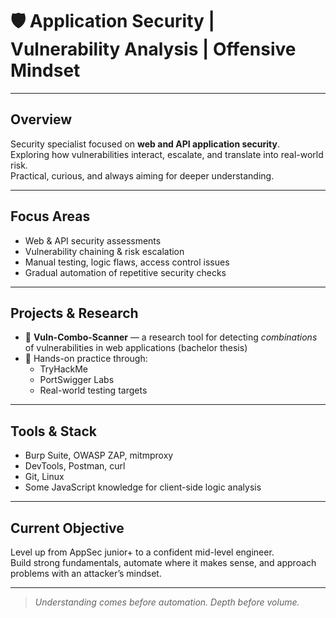 # 🛡️ Application Security | Vulnerability Analysis | Offensive Mindset

---

## Overview

Security specialist focused on **web and API application security**.  
Exploring how vulnerabilities interact, escalate, and translate into real-world risk.  
Practical, curious, and always aiming for deeper understanding.

---

## Focus Areas

- Web & API security assessments  
- Vulnerability chaining & risk escalation  
- Manual testing, logic flaws, access control issues  
- Gradual automation of repetitive security checks

---

## Projects & Research

- 🧪 **Vuln-Combo-Scanner** — a research tool for detecting *combinations* of vulnerabilities in web applications (bachelor thesis)
- 🔬 Hands-on practice through:
  - TryHackMe
  - PortSwigger Labs
  - Real-world testing targets

---

## Tools & Stack

- Burp Suite, OWASP ZAP, mitmproxy  
- DevTools, Postman, curl  
- Git, Linux
- Some JavaScript knowledge for client-side logic analysis

---

## Current Objective

Level up from AppSec junior+ to a confident mid-level engineer.  
Build strong fundamentals, automate where it makes sense, and approach problems with an attacker’s mindset.

---

> _Understanding comes before automation. Depth before volume._
